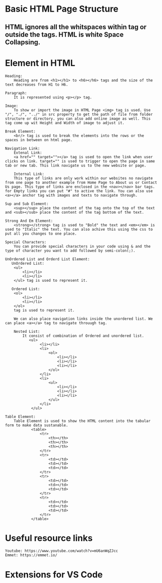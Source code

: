 # Basic HTML Page Structure

<!DOCTYPE html>            <!-- HTML Version -->
<html lang="en">            <!-- Root Element -->
<head>                      <!-- Inforamation about the page(Meta, Link, Title) -->
    <meta charset="UTF-8">
    <meta http-equiv="X-UA-Compatible" content="IE=edge">
    <meta name="viewport" content="width=device-width, initial-scale=1.0">
    <title>Document</title> <!-- Page Title -->
</head>
<body>                      <!-- What will be displayed on the page -->   
    <h2> HTML ignores all the whitspaces within tag or outside the tags. HTML is white Space Collapsing.</h2> 
</body>
</html>

# Element in HTML

    Heading:
        Heading are from <h1></h1> to <h6></h6> tags and the size of the text decreases from H1 to H6.
    
    Paragraph:
        It is represented using <p></p> tag.

    Image:
        To show or import the image in HTML Page <img> tag is used. Use "/", "./", "../" in src property to get the path of file from folder structure or directory. you can also add online image as well. This tag come up wit Height and Width of image to adjust it.

    Break Element:
        <br/> tag is used to break the elements into the rows or the spaces in between on html page.

    Navigation Link:
        Extenal Link:
        <a href="" target=""></a> tag is used to open the link when user clicks on link. target="" is used to trigger to open the page in same tab or new tab. This link navigate us to the new website or page. 
    
        Internal Link:
        This type of links are only work within our websites no navigate from one page to another example from Home Page to About us or Contact Us page. This type of links are enclosed in the <nav></nav> bar tags. for Empty links you can put "#" to active the link. You can also use <a></a> anchor tag with images and texts to navigate through.

    Sup and Sub Element:  
        <sup></sup> place the content of the tag onto the top of the text and <sub></sub> place the content of the tag bottom of the text. 

    Strong And Em Element:
        <strong></strong> tag is used to "Bold" the text and <em></em> is used to "Italic" the text. You can also achive this using the css to put all you changes to one place. 

    Special Characters:
        You can provide special characters in your code using & and the type of character you want to add followed by semi-colon(;).

    UnOrdered List and Orderd List Element:
       UnOrdered List: 
        <ul>
            <li></li>
            <li></li>
        </ul> tag is used to represent it. 

       Ordered List: 
        <ol>
            <li></li>
            <li></li>
        </ol>
        tag is used to represent it. 

        We can also place navigation links inside the unordered list. We can place <a></a> tag to navigate throuugh tag.

        Nested List:
            It consist of combination of Ordered and unordered list.
               <ul>
                    <li></li>
                    <li>
                        <ol>
                            <li></li>
                            <li></li>
                            <li></li>
                        </ol>
                    </li> 
                    <li>
                        <ul>
                            <li></li>
                            <li></li>
                            <li></li>
                        </ul>
                    </li>
                </ul>

    Table Element:
        Table Element is used to show the HTML content into the tabular form to make data sustanable.
                <table>
                    <tr>
                        <th></th> 
                        <th></th>
                        <th></th>
                    </tr>
                    <tr>            
                        <td></td>
                        <td></td>
                        <td></td>
                    </tr>
                    <tr>
                        <td></td>
                        <td></td>
                        <td></td>
                    </tr>
                    <tr>
                        <td></td>
                        <td></td>
                        <td></td>
                    </tr>
                </table>

# Useful resource links

    Youtube: https://www.youtube.com/watch?v=mU6anWqZJcc
    Emmet: https://emmet.io/

# Extensions for VS Code